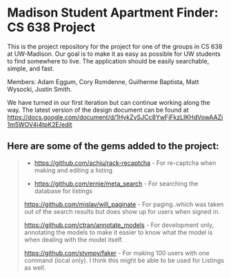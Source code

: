 Madison Student Apartment Finder: CS 638 Project
================================================

This is the project repository for the project for one of the groups in 
CS 638 at UW-Madison.  Our goal is to make it as easy as possible for 
UW students to find somewhere to live.  The application should be 
easily searchable, simple, and fast.

Members: Adam Eggum, Cory Romdenne, Guilherme Baptista, Matt Wysocki, Justin Smith.

We have turned in our first iteration but can continue working along the way. The latest version of the design document can be found at https://docs.google.com/document/d/1HykZySJCc8YwFjFkzLIKHdVowAAZi1m5WOV4j4tpK2E/edit

Here are some of the gems added to the project:
------------------------------------------------------------
>  + https://github.com/achiu/rack-recaptcha - For re-captcha when making and editing a listing
>
>  + https://github.com/ernie/meta_search - For searching the database for listings
>
>  https://github.com/mislav/will_paginate - For paging..which was taken out of the search results but does show up for users when signed in.
>
>  https://github.com/ctran/annotate_models - For development only, annotating the models to make it easier to know what the model is when dealing with the model itself.
> 
>  https://github.com/stympy/faker - For making 100 users with one command (local only).  I think this might be able to be used for Listings as well.

